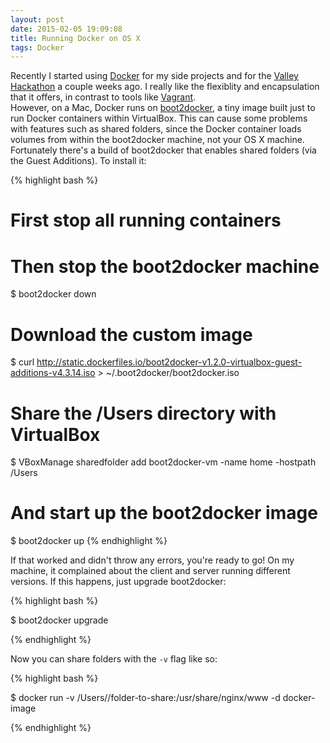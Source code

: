 ```yaml
---
layout: post
date: 2015-02-05 19:09:08
title: Running Docker on OS X
tags: Docker
---
```


Recently I started using [Docker](https://www.docker.com/) for my side projects and for the [Valley Hackathon](http://valleyhackathon.com/) a couple weeks ago. I really like the flexiblity and encapsulation that it offers, in contrast to tools like [Vagrant](https://www.vagrantup.com/).  
However, on a Mac, Docker runs on [boot2docker](http://boot2docker.io/), a tiny image built just to run Docker containers within VirtualBox. This can cause some problems with features such as shared folders, since the Docker container loads volumes from within the boot2docker machine, not your OS X machine.  
Fortunately there's a build of boot2docker that enables shared folders (via the Guest Additions). To install it:

{% highlight bash %}
# First stop all running containers
# Then stop the boot2docker machine
$ boot2docker down

# Download the custom image
$ curl http://static.dockerfiles.io/boot2docker-v1.2.0-virtualbox-guest-additions-v4.3.14.iso > ~/.boot2docker/boot2docker.iso

# Share the /Users directory with VirtualBox
$ VBoxManage sharedfolder add boot2docker-vm -name home -hostpath /Users

# And start up the boot2docker image
$ boot2docker up
{% endhighlight %}

If that worked and didn't throw any errors, you're ready to go! On my machine, it complained about the client and server running different versions. If this happens, just upgrade boot2docker:

{% highlight bash %}

$ boot2docker upgrade

{% endhighlight %}

Now you can share folders with the `-v` flag like so:

{% highlight bash %}

$ docker run -v /Users/<username>/folder-to-share:/usr/share/nginx/www -d docker-image

{% endhighlight %}